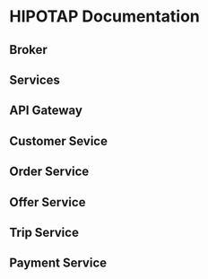 # HIPOTAP Documentation

## Broker

## Services

## API Gateway

## Customer Sevice

## Order Service

## Offer Service

## Trip Service

## Payment Service


